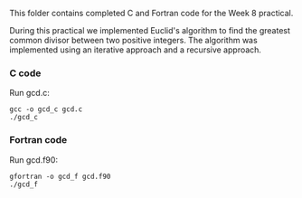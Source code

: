 This folder contains completed C and Fortran code for the Week 8 practical.

During this practical we implemented Euclid's algorithm to find the greatest common divisor between two positive integers. The algorithm was implemented using an iterative approach and a recursive approach.

### C code

Run gcd.c:

```
gcc -o gcd_c gcd.c
./gcd_c
```

### Fortran code

Run gcd.f90:

```
gfortran -o gcd_f gcd.f90
./gcd_f
```
